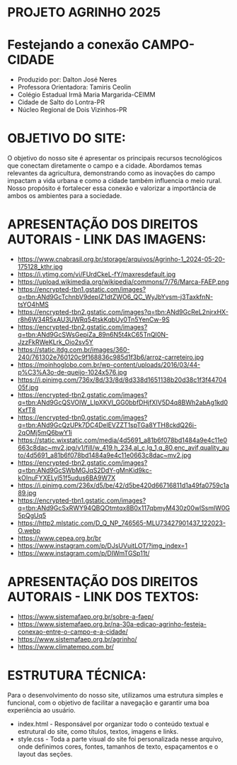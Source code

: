 # PROJETO AGRINHO 2025
# Festejando a conexão CAMPO-CIDADE

- Produzido por: Dalton José Neres
- Professora Orientadora: Tamiris Ceolin
- Colégio Estadual Irmã Maria Margarida-CEIMM
- Cidade de Salto do Lontra-PR
- Núcleo Regional de Dois Vizinhos-PR

# OBJETIVO DO SITE:
O objetivo do nosso site é apresentar os principais recursos tecnológicos que conectam diretamente o campo e a cidade. Abordamos temas relevantes da agricultura, demonstrando como as inovações do campo impactam a vida urbana e como a cidade também influencia o meio rural. Nosso propósito é fortalecer essa conexão e valorizar a importância de ambos os ambientes para a sociedade.

# APRESENTAÇÃO DOS DIREITOS AUTORAIS - LINK DAS IMAGENS:
- https://www.cnabrasil.org.br/storage/arquivos/Agrinho-1_2024-05-20-175128_kthr.jpg
- https://i.ytimg.com/vi/FUrdCkeL-fY/maxresdefault.jpg
- https://upload.wikimedia.org/wikipedia/commons/7/76/Marca-FAEP.png
- https://encrypted-tbn1.gstatic.com/images?q=tbn:ANd9GcTchnbV9depIZ1dtZWO6_QC_WyJbYvsm-j3TaxkfnN-tsYO4hMS
- https://encrypted-tbn2.gstatic.com/images?q=tbn:ANd9GcReL2njrxHX-r8h6W34R5xAU3UWRq54tskKqbUy0Tn5YenCw-9S
- https://encrypted-tbn2.gstatic.com/images?q=tbn:ANd9GcSWsGepiZa_89n6N5t4kC65TnQI0N-JzzFkRWeKLrk_Oio2sv5Y
- https://static.itdg.com.br/images/360-240/761302e760120c9f168836c985d1f3b6/arroz-carreteiro.jpg
- https://moinhoglobo.com.br/wp-content/uploads/2016/03/44-p%C3%A3o-de-queijo-1024x576.jpg
- https://i.pinimg.com/736x/8d/33/8d/8d338d1651138b20d38c1f3f4470405f.jpg
- https://encrypted-tbn2.gstatic.com/images?q=tbn:ANd9GcQSVOIW_LIpXKVI_GG0bbfDHjfXIV5D4q8BWh2abAg1kd0KxfT8
- https://encrypted-tbn0.gstatic.com/images?q=tbn:ANd9GcQzUPk7DC4DelEVZZT1spTGa8YTH8ckdQ26i-2qOMj5mQ6bwY1i
- https://static.wixstatic.com/media/4d5691_a81b6f078bd1484a9e4c11e0663c8dac~mv2.jpg/v1/fill/w_419,h_234,al_c,lg_1,q_80,enc_avif,quality_auto/4d5691_a81b6f078bd1484a9e4c11e0663c8dac~mv2.jpg
- https://encrypted-tbn2.gstatic.com/images?q=tbn:ANd9GcSWbMGJqS2DdY-gMnKid9kc-kOInuFYXELyl51f5udus6BA9W7X
- https://i.pinimg.com/236x/d5/be/42/d5be420d66716811d1a49fa0759c1a89.jpg
- https://encrypted-tbn1.gstatic.com/images?q=tbn:ANd9GcSxRWY94QBQOtmtqx8B0x117qbmyM430z00wlSsmlW0G5pQgUq5
- https://http2.mlstatic.com/D_Q_NP_746565-MLU73427901437_122023-O.webp
- https://www.cepea.org.br/br
- https://www.instagram.com/p/DJsUVuitLOT/?img_index=1
- https://www.instagram.com/p/DIWmTGSp11t/

# APRESENTAÇÃO DOS DIREITOS AUTORAIS - LINK DOS TEXTOS:
- https://www.sistemafaep.org.br/sobre-a-faep/
- https://www.sistemafaep.org.br/na-30a-edicao-agrinho-festeja-conexao-entre-o-campo-e-a-cidade/
- https://www.sistemafaep.org.br/agrinho/
- https://www.climatempo.com.br/

# ESTRUTURA TÉCNICA:
Para o desenvolvimento do nosso site, utilizamos uma estrutura simples e funcional, com o objetivo de facilitar a navegação e garantir uma boa experiência ao usuário.

- index.html - Responsável por organizar todo o conteúdo textual e estrutural do site, como títulos, textos, imagens e links.
- style.css - Toda a parte visual do site foi personalizada nesse arquivo, onde definimos cores, fontes, tamanhos de texto, espaçamentos e o layout das seções.
